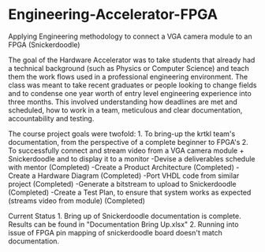 # Engineering-Accelerator-FPGA

Applying Engineering methodology to connect a VGA camera module to an FPGA (Snickerdoodle)

The goal of the Hardware Accelerator was to take students that already had a technical background (such as Physics or Computer Science) and teach them the work flows used in a professional engineering environment. The class was meant to take recent graduates or people looking to change fields and to condense one year worth of entry level engineering experience into three months. This involved understanding how deadlines are met and scheduled, how to work in a team, meticulous and clear documentation, accountability and testing. 

The course project goals were twofold:
    1. To bring-up the krtkl team's documentation, from the perspective of a complete beginner to FPGA's
    2. To successfully connect and stream video from a VGA camera module + Snickerdoodle and to display it to a monitor
        -Devise a deliverables schedule with mentor (Completed)
        -Create a Product Architecture (Completed)
        -Create a Hardware Diagram (Completed)
        -Port VHDL code from similar project (Completed)
        -Generate a bitstream to upload to Snickerdoodle (Completed)
        -Create a Test Plan, to ensure that system works as expected (streams video from module) (Completed)

Current Status
    1. Bring up of Snickerdoodle documentation is complete. Results can be found in "Documentation Bring Up.xlsx"
    2. Running into issue of FPGA pin mapping of snickerdoodle board doesn't match documentation. 


